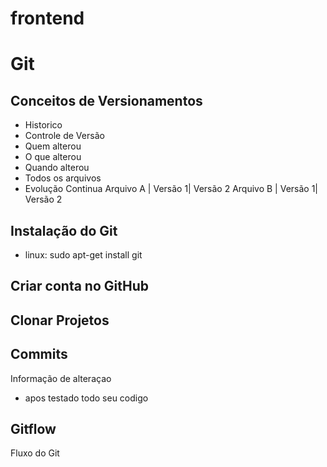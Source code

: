# frontend

# Git
## Conceitos de Versionamentos 
  - Historico
  - Controle de Versão
  - Quem alterou
  - O que alterou
  - Quando alterou
  - Todos os arquivos
  - Evolução Continua
  Arquivo A   | Versão 1| Versão 2
  Arquivo B   | Versão 1| Versão 2

## Instalação do Git
- linux: sudo apt-get install git

## Criar conta no GitHub

## Clonar Projetos

## Commits
Informação de alteraçao
- apos testado todo seu codigo

## Gitflow
Fluxo do Git
